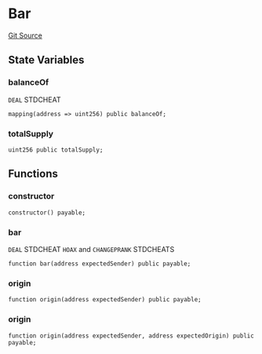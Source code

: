 # Bar
[Git Source](https://github.com/dustinstacy/boncurs/blob/7928cae257b46ede89b50d06eaae18601fcd0340/lib/forge-std/test/StdCheats.t.sol)


## State Variables
### balanceOf
`DEAL` STDCHEAT


```solidity
mapping(address => uint256) public balanceOf;
```


### totalSupply

```solidity
uint256 public totalSupply;
```


## Functions
### constructor


```solidity
constructor() payable;
```

### bar

`DEAL` STDCHEAT
`HOAX` and `CHANGEPRANK` STDCHEATS


```solidity
function bar(address expectedSender) public payable;
```

### origin


```solidity
function origin(address expectedSender) public payable;
```

### origin


```solidity
function origin(address expectedSender, address expectedOrigin) public payable;
```

